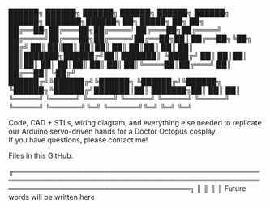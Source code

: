  ██████╗  ██████╗  ██████╗     ██████╗  ██████╗     ██████╗ ██████╗ ███████╗██████╗ ██╗      █████╗ ██╗   ██╗
 ██╔══██╗██╔═══██╗██╔════╝    ██╔═══██╗██╔════╝    ██╔════╝██╔═══██╗██╔════╝██╔══██╗██║     ██╔══██╗╚██╗ ██╔╝
 ██║  ██║██║   ██║██║         ██║   ██║██║         ██║     ██║   ██║███████╗██████╔╝██║     ███████║ ╚████╔╝ 
 ██║  ██║██║   ██║██║         ██║   ██║██║         ██║     ██║   ██║╚════██║██╔═══╝ ██║     ██╔══██║  ╚██╔╝  
 ██████╔╝╚██████╔╝╚██████╗    ╚██████╔╝╚██████╗    ╚██████╗╚██████╔╝███████║██║     ███████╗██║  ██║   ██║   
 ╚═════╝  ╚═════╝  ╚═════╝     ╚═════╝  ╚═════╝     ╚═════╝ ╚═════╝ ╚══════╝╚═╝     ╚══════╝╚═╝  ╚═╝   ╚═╝   

Code, CAD + STLs, wiring diagram, and everything else needed to replicate our Arduino servo-driven hands for a Doctor Octopus cosplay.  
If you have questions, please contact me!

Files in this GitHub:

╔═══════════════════════════════════════════════════════════════════════════════════════════════════════════════════════════════════════╗
║
║
║
║
Future words will be written here